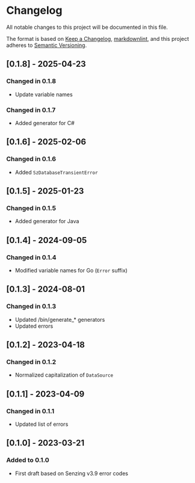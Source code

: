 # Changelog

All notable changes to this project will be documented in this file.

The format is based on [Keep a Changelog], [markdownlint],
and this project adheres to [Semantic Versioning].

## [0.1.8] - 2025-04-23

### Changed in 0.1.8

- Update variable names

### Changed in 0.1.7

- Added generator for C#

## [0.1.6] - 2025-02-06

### Changed in 0.1.6

- Added `SzDatabaseTransientError`

## [0.1.5] - 2025-01-23

### Changed in 0.1.5

- Added generator for Java

## [0.1.4] - 2024-09-05

### Changed in 0.1.4

- Modified variable names for Go (`Error` suffix)

## [0.1.3] - 2024-08-01

### Changed in 0.1.3

- Updated /bin/generate_* generators
- Updated errors

## [0.1.2] - 2023-04-18

### Changed in 0.1.2

- Normalized capitalization of `DataSource`

## [0.1.1] - 2023-04-09

### Changed in 0.1.1

- Updated list of errors

## [0.1.0] - 2023-03-21

### Added to 0.1.0

- First draft based on Senzing v3.9 error codes

[Keep a Changelog]: https://keepachangelog.com/en/1.0.0/
[markdownlint]: https://dlaa.me/markdownlint/
[Semantic Versioning]: https://semver.org/spec/v2.0.0.html
